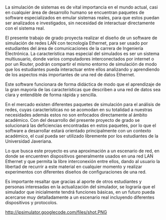 La simulación de sistemas es de vital importancia en el mundo actual, casi en cualquier área de desarrollo humano se encuentran paquetes de software especializados en emular sistemas reales, para que estos  puedan ser analizados e investigados, sin necesidad de interactuar directamente con el sistema real.

El presente trabajo de grado proyecta realizar el diseño de un software de simulación de redes LAN con tecnología Ethernet, para ser usado  por estudiantes del área de comunicaciones de la carrera de Ingeniería Electrónica. La característica mas especial del simulados es ser un sistema multiusuario,  donde varios computadores interconectados por internet o por un Router, podrán compartir el mismo entorno de simulación de modo que los estudiantes pueda interactuar entre ellos analizando y aprendiendo de los aspectos más importantes de una red de datos Ethernet.

Este software funcionara de forma didáctica de modo que el aprendizaje de la gran mayoría de las características que describen a una red de datos sea clara y entendible de forma rápida y sencilla.

En el mercado existen diferentes paquetes de simulación para el análisis de redes, cuyas características no se acomodan en su totalidad a nuestras necesidades  además estos no son enfocados directamente al ámbito académico. Con del desarrollo del presente proyecto de grado se solucionará las deficiencias encontradas en estos paquetes, por lo que el software a desarrollar estará orientado  principalmente con un contexto académico, el cual pueda ser utilizado libremente por los estudiantes de la Universidad Javeriana.

Lo que busca este proyecto es una aproximación a un escenario de red, en donde se encuentren dispositivos generalmente usados en una red LAN Ethernet y que permita la libre interconexión entre ellos, dando al usuario la libertad de recurrir a este material en cualquier momento y realizar experimentos con diferentes diseños de configuraciones de una red.

Es importante resaltar que gracias al aporte de otros estudiantes y personas interesadas en la actualización del simulador, se lograría que el simulador que inicialmente tendrá funciones básicas, en un futuro pueda acercarse muy detalladamente a un escenario real incluyendo diferentes dispositivos y protocolos.







http://ipsimulator.googlecode.com/files/shot.PNG